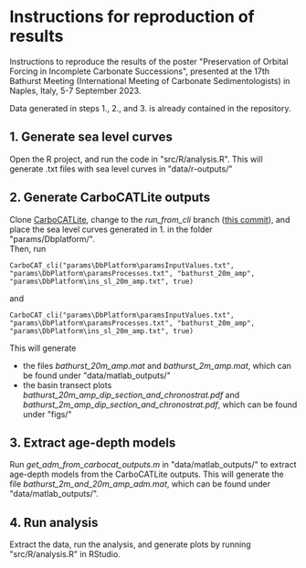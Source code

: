# Instructions for reproduction of results

Instructions to reproduce the results of the poster "Preservation of Orbital Forcing in Incomplete Carbonate Successions", presented  at the 17th Bathurst Meeting (International Meeting of Carbonate Sedimentologists) in
Naples, Italy, 5-7 September 2023.

Data generated in steps 1., 2., and 3. is already contained in the repository.

## 1. Generate sea level curves

Open the R project, and run the code in "src/R/analysis.R". This will generate .txt files  with sea level curves in "data/r-outputs/"

## 2. Generate CarboCATLite outputs

Clone [CarboCATLite](https://github.com/MindTheGap-ERC/CarboCATLite), change to the _run_from_cli_ branch ([this commit](https://github.com/MindTheGap-ERC/CarboCATLite/tree/d2e4b5f32d75c865a1781ffca4d14fc250d30f77)), and place the sea level curves generated in 1. in the folder "params/Dbplatform/".  
Then, run

```{matlab}
CarboCAT_cli("params\DbPlatform\paramsInputValues.txt", "params\DbPlatform\paramsProcesses.txt", "bathurst_20m_amp", "params\DbPlatform\ins_sl_20m_amp.txt", true)  
```

and

```{matlab}
CarboCAT_cli("params\DbPlatform\paramsInputValues.txt", "params\DbPlatform\paramsProcesses.txt", "bathurst_20m_amp", "params\DbPlatform\ins_sl_20m_amp.txt", true)  
```

This will generate

* the files _bathurst_20m_amp.mat_ and _bathurst_2m_amp.mat_, which can be found under "data/matlab_outputs/"
* the basin transect plots _bathurst_20m_amp_dip_section_and_chronostrat.pdf_ and _bathurst_2m_amp_dip_section_and_chronostrat.pdf_, which can be found under "figs/"

## 3. Extract age-depth models

Run _get_adm_from_carbocat_outputs.m_ in "data/matlab_outputs/" to extract age-depth models from the CarboCATLite outputs. This will generate the file _bathurst_2m_and_20m_amp_adm.mat_, which can be found under "data/matlab_outputs/".

## 4. Run analysis

Extract the data, run the analysis, and generate plots by running "src/R/analysis.R" in RStudio.
